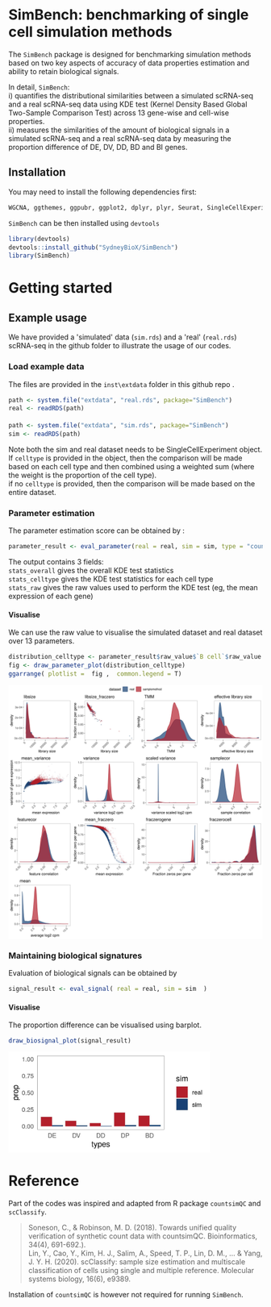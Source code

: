 # SimBench: benchmarking of single cell simulation methods


The `SimBench` package is designed for benchmarking simulation methods based on two key aspects of accuracy of data properties estimation and ability to retain biological signals.

In detail, `SimBench`:    
i) quantifies the distributional similarities between a simulated scRNA-seq and a real scRNA-seq data using KDE test (Kernel Density Based Global Two-Sample Comparison Test) across 13 gene-wise and cell-wise properties.      
ii) measures the similarities of the amount of biological signals in a simulated scRNA-seq and a real scRNA-seq data by measuring the proportion difference of DE, DV, DD, BD and BI genes.      


## Installation 


You may need to install the following dependencies first:   

```r
WGCNA, ggthemes, ggpubr, ggplot2, dplyr, plyr, Seurat, SingleCellExperiment, edgeR, DESeq2, caret, ks
```


`SimBench` can be then installed using `devtools`  

```r
library(devtools)
devtools::install_github("SydneyBioX/SimBench")
library(SimBench)
```


# Getting started 


## Example usage


We have provided a 'simulated' data (`sim.rds`) and a 'real' (`real.rds`) scRNA-seq in the github folder to illustrate the usage of our codes. 




### Load example data 

The files are provided in the `inst\extdata` folder in this github repo .

```r
path <- system.file("extdata", "real.rds", package="SimBench")
real <- readRDS(path)

path <- system.file("extdata", "sim.rds", package="SimBench")
sim <- readRDS(path)
```

Note both the sim and real dataset needs to be SingleCellExperiment object.  
If `celltype` is provided in the object, then the comparison will be made based on each cell type and then combined using a weighted sum (where the weight is the proportion of the cell type).  
if no `celltype` is provided, then the comparison will be made based on the entire dataset. 



### Parameter estimation 

The parameter estimation score can be obtained by : 

```r
parameter_result <- eval_parameter(real = real, sim = sim, type = "count" , method = "samplemethod")
```
The output contains 3 fields:   
`stats_overall` gives the overall KDE test statistics     
`stats_celltype` gives the KDE test statistics for each cell type   
`stats_raw` gives the raw values used to perform the KDE test (eg, the mean expression of each gene) 


#### Visualise 

We can use the raw value to visualise the simulated dataset and real dataset over 13 parameters. 

```r
distribution_celltype <- parameter_result$raw_value$`B cell`$raw_value #this obtain the distribution of B cell type 
fig <- draw_parameter_plot(distribution_celltype) 
ggarrange( plotlist =  fig ,  common.legend = T)
```
<img src="man/figures/vis_parameter.jpg" align="center" width="600"/>


### Maintaining biological signatures

  
Evaluation of biological signals can be obtained by 

```r
signal_result <- eval_signal( real = real, sim = sim  )
```

#### Visualise 

The proportion difference can be visualised using barplot.  

```r
draw_biosignal_plot(signal_result) 
```
<img src="man/figures/vis_biosignal.jpg" align="center" width="400"/>



# Reference

Part of the codes was inspired and adapted from R package `countsimQC` and `scClassify`.    

>  Soneson, C., & Robinson, M. D. (2018). Towards unified quality verification of synthetic count data with countsimQC. Bioinformatics, 34(4), 691-692.).   
>  Lin, Y., Cao, Y., Kim, H. J., Salim, A., Speed, T. P., Lin, D. M., ... & Yang, J. Y. H. (2020). scClassify: sample size estimation and multiscale classification of cells using single and multiple reference. Molecular systems biology, 16(6), e9389.

Installation of `countsimQC` is however not required for running  `SimBench`.   





